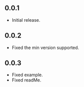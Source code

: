 ## 0.0.1

- Initial release.

## 0.0.2

- Fixed the min version supported.

## 0.0.3

- Fixed example.
- Fixed readMe.